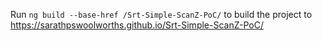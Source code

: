 Run `ng build --base-href /Srt-Simple-ScanZ-PoC/` to build the project to https://sarathpswoolworths.github.io/Srt-Simple-ScanZ-PoC/
